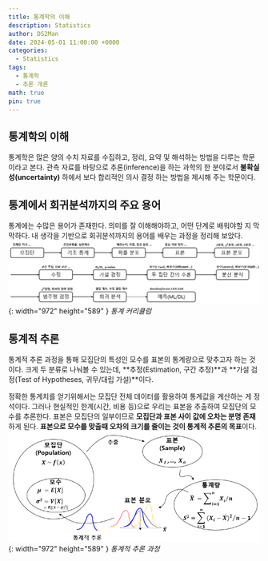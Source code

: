 ```yaml
---
title: 통계학의 이해
description: Statistics
author: DS2Man
date: 2024-05-01 11:00:00 +0000
categories:
  - Statistics
tags:
  - 통계학
  - 추론 개론
math: true
pin: true
---
```


## 통계학의 이해

통계학은 많은 양의 수치 자료를 수집하고, 정리, 요약 및 해석하는 방법을 다루는 학문이라고 본다. 관측 자료를 바탕으로 추론(inference)을 하는 과학의 한 분야로서 **불확실성(uncertainty)** 하에서 보다 합리적인 의사 결정 하는 방법을 제시해 주는 학문이다.

## 통계에서 회귀분석까지의 주요 용어

통계에는 수많은 용어가 존재한다. 의미를 잘 이해해야하고, 어떤 단계로 배워야할 지 막막하다. 내 생각을 기반으로 회귀분석까지의 용어를 배우는 과정을 정리해 보았다.
![Statics](/assets/img/2024-05-01-stat-prologue_1.png){: width="972" height="589" }
_통계 커리큘럼_

## 통계적 추론

통계적 추론 과정을 통해 모집단의 특성인 모수를 표본의 통계량으로 맞추고자 하는 것이다.
크게 두 분류로 나눠볼 수 있는데, **추정(Estimation, 구간 추정)**과 **가설 검정(Test of Hypotheses, 귀무/대립 가설)**이다.

정확한 통계치를 얻기위해서는 모집단 전체 데이터를 활용하여 통계값을 계산하는 게 정석이다. 그러나 현실적인 한계(시간, 비용 등)으로 우리는 표본을 추출하여 모집단의 모수를 추론한다. 표본은 모집단의 일부이므로 **모집단과 표본 사이 값에 오차는 분명 존재**하게 된다. **표본으로 모수를 맞출때 오차의 크기를 줄이는 것이 통계적 추론의 목표**이다. 
![Statics](/assets/img/2024-05-01-stat-prologue_2.png){: width="972" height="589" }
_통계적 추론 과정_
